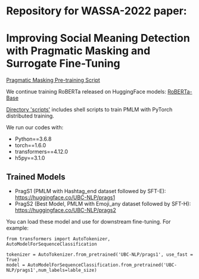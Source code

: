 # Repository for WASSA-2022 paper: 

# Improving Social Meaning Detection with Pragmatic Masking and Surrogate Fine-Tuning 

[Pragmatic Masking Pre-training Script](https://github.com/chiyuzhang94/PMLM-SFT/language_modeling_emohash_h5.py)

We continue training RoBERTa released on HuggingFace models: [RoBERTa-Base](https://huggingface.co/docs/transformers/model_doc/roberta)

[Directory 'scripts'](https://github.com/chiyuzhang94/PMLM-SFT/tree/main/scripts) includes shell scripts to train PMLM with PyTorch distributed training.

We run our codes with:
* Python==3.6.8
* torch==1.6.0
* transformers==4.12.0
* h5py==3.1.0

## Trained Models
* PragS1 (PMLM with Hashtag_end dataset followed by SFT-E): https://huggingface.co/UBC-NLP/prags1
* PragS2 (Best Model, PMLM with Emoji_any dataset followed by SFT-H): https://huggingface.co/UBC-NLP/prags2

You can load these model and use for downstream fine-tuning. For example:
```
from transformers import AutoTokenizer, AutoModelForSequenceClassification

tokenizer = AutoTokenizer.from_pretrained('UBC-NLP/prags1', use_fast = True)
model = AutoModelForSequenceClassification.from_pretrained('UBC-NLP/prags1',num_labels=lable_size)
```


